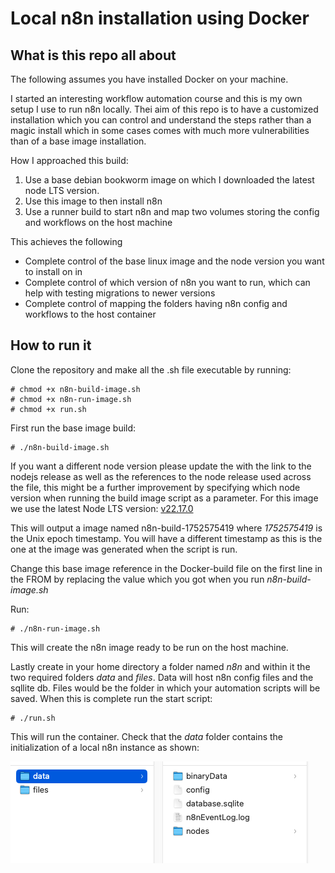 # Local n8n installation using Docker   

## What is this repo all about

The following assumes you have installed Docker on your machine.  

I started an interesting workflow automation course and this is my own setup I use to run n8n locally. Thei aim
of this repo is to have a customized installation which you can control and understand the steps rather than a magic install
which in some cases comes with much more vulnerabilities than of a base image installation.   

How I approached this build:   
1. Use a base debian bookworm image on which I downloaded the latest node LTS version.
2. Use this image to then install n8n
3. Use a runner build to start n8n and map two volumes storing the config and workflows on the host machine
  
  
This achieves the following   
* Complete control of the base linux image and the node version you want to install on in
* Complete control of which version of n8n you want to run, which can help with testing migrations to newer versions
* Complete control of mapping the folders having n8n config and workflows to the host container

## How to run it

Clone the repository and make all the .sh file executable by running:  
```shell
# chmod +x n8n-build-image.sh
# chmod +x n8n-run-image.sh
# chmod +x run.sh
```

First run the base image build:  

```shell
# ./n8n-build-image.sh
```

If you want a different node version please update the with the link to the nodejs release as well as
the references to the node release used across the file, this might be a further improvement by specifying which node
version when running the build image script as a parameter.
For this image we use the latest Node LTS version: [v22.17.0](https://nodejs.org/download/release/v22.17.0)

This will output a image named n8n-build-1752575419 where *1752575419* is the Unix epoch timestamp. You will have
a different timestamp as this is the one at the image was generated when the script is run.   

Change this base image reference in the Docker-build file on the first line in the FROM by replacing the value which
you got when you run *n8n-build-image.sh*

Run:  
```shell
# ./n8n-run-image.sh
```

This will create the n8n image ready to be run on the host machine. 

Lastly create in your home directory a folder named *n8n*  and within it the two required folders *data* and *files*. 
Data will host n8n config files and the sqllite db. Files would be the folder in which your automation scripts will be saved.
When this is complete run the start script:  
```shell
# ./run.sh
```

This will run the container. Check that the *data* folder contains the initialization of a local n8n instance as shown:  

![local_n8n.png](img/local_n8n.png)
